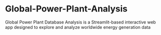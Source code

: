 # Global-Power-Plant-Analysis
Global Power Plant Database Analysis is a Streamlit-based interactive web app designed to explore and analyze worldwide energy generation data
